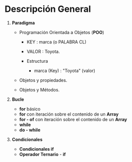 # Descripción General
1. **Paradigma**
    - Programación Orientada a Objetos (**POO**)
    
        - KEY         :   marca       (o PALABRA CL)
        
        - VALOR       :   Toyota.
        
        - Estructura
        
          - marca (Key) : "Toyota" (valor)
          
    - Objetos y propiedades.
    - Objetos y Métodos.
    
2. **Bucle**
    - **for** básico
    - **for**  con iteración sobre el contenido de un **Array**
    - **for - of** con iteración sobre el contenido de un **Array**
    - **while**
    - **do - while** 
    
3. **Condicionales** 
    - **Condicionales if**
    - **Operador Ternario** - **if**
